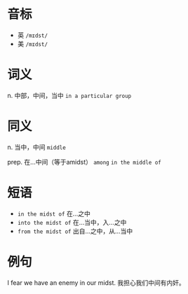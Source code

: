 # 音标

- 英 `/mɪdst/`
- 美 `/mɪdst/`

# 词义

n. 中部，中间，当中
`in a particular group`

# 同义

n. 当中，中间
`middle`

prep. 在…中间（等于amidst）
`among` `in the middle of`

# 短语

- `in the midst of` 在…之中
- `into the midst of` 在…当中，入…之中
- `from the midst of` 出自…之中，从…当中

# 例句

I fear we have an enemy in our midst.
我担心我们中间有内奸。


